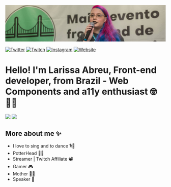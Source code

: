 ![Foto minha palestrando no Front In Floripa 2018](https://raw.githubusercontent.com/LarissaAbreu/LarissaAbreu/master/images/capa-readme.jpg)

[![Twitter](https://img.shields.io/badge/-Twitter-1A91DA?style=for-the-badge&logo=Twitter&logoColor=white)](https://twitter.com/TheSweet_Lari)
[![Twitch](https://img.shields.io/badge/-Twitch-522D94?style=for-the-badge&logo=Twitch&logoColor=white)](https://www.twitch.tv/thesweet_lari)
[![Instagram](https://img.shields.io/badge/-Instagram-FD1D5B?style=for-the-badge&logo=Instagram&logoColor=white)](https://www.instagram.com/thesweet_lari/)
[![Website](https://img.shields.io/badge/-Website-41A6B6?style=for-the-badge)](https://larissaabreu.dev/)

# Hello! I'm Larissa Abreu, Front-end developer, from Brazil - Web Components and a11y enthusiast 🤓👩‍💻

<img src = "https://github-readme-stats.vercel.app/api?username=LarissaAbreu&count_private=true&show_icons=true&theme=dracula">
<img src = "https://github-readme-stats.vercel.app/api/top-langs/?username=LarissaAbreu&hide=php&layout=compact&theme=dracula">

## More about me ✨
- I love to sing and to dance 🎙️💃
- PotterHead 🧙‍♀️
- Streamer | Twitch Affiliate 📽️
- Gamer 🎮
- Mother 👩‍👦
- Speaker 🎤

